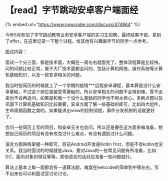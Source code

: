# 【read】字节跳动安卓客户端面经

{% embed url="https://www.nowcoder.com/discuss/474864" %}

今年5月参加了字节跳动教育业务安卓客户端的实习生招聘，最终结果不错，拿到了offer，在这里记录一下整个过程，给其他有兴趣面字节的同学一点参考。



面试内容：

面试一个分三面，都是技术面，大概在一周左右就面完了，整体流程算是比较快。问的问题比较正常，属于大厂技术面都会问的，包括计算机网络，操作系统等计算机基础知识，以及一些安卓相关的问题。

我当时投简历的时候就上了一个学期的疫情\*\*\*远程安卓课程，基本算是没什么安卓基础，不过这个岗位是接受零基础的，所以安卓相关的问题不会特别难，答不出来也不会再追问，如果是和我一个没什么基础的同学也不用太担心。多刷点题以及巩固下计算机基础知识比较重要，安卓方面了解一些基础的即可，比如四大组件，生命周期函数之类的。如果能讲出view的绘制流程，事件分发机制的话就更好了。

会问一些简历上写的项目，和安卓无关也会问，所以还是要在这方面多做准备，想想自己简历的项目有没有攻克过什么难点，有没有遇到过什么问题。

语言方面熟练掌握一种即可，目前Android开发是Kotlin first，但是不会kotlin也没关系。我当时面试的时候就是Java，要对Java的一些常见问题有所准备，比如GC，面向对象的特征等等。其他语言的话对应准备一些问题就行。

算法上基本上每一面都会有一道算法题，难度在leetcode的简单到中等左右，写不出来也可以和面试官讨论讨论。

